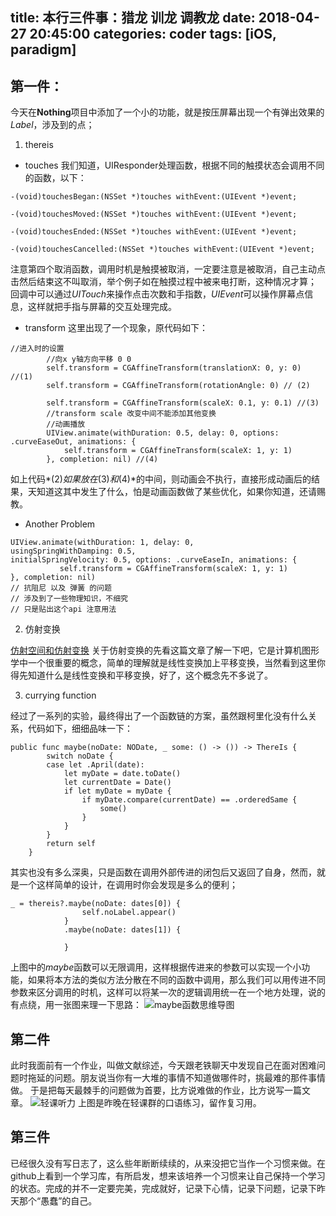 title: 本行三件事：猎龙 训龙 调教龙
date: 2018-04-27 20:45:00
categories: coder
tags: [iOS, paradigm]
-----------

## 第一件：

今天在**Nothing**项目中添加了一个小的功能，就是按压屏幕出现一个有弹出效果的*Label*，涉及到的点；

1. thereis
* touches
我们知道，UIResponder处理函数，根据不同的触摸状态会调用不同的函数，以下：
```
-(void)touchesBegan:(NSSet *)touches withEvent:(UIEvent *)event;

-(void)touchesMoved:(NSSet *)touches withEvent:(UIEvent *)event;

-(void)touchesEnded:(NSSet *)touches withEvent:(UIEvent *)event;

-(void)touchesCancelled:(NSSet *)touches withEvent:(UIEvent *)event;
```
注意第四个取消函数，调用时机是触摸被取消，一定要注意是被取消，自己主动点击然后结束这不叫取消，举个例子如在触摸过程中被来电打断，这种情况才算；
回调中可以通过*UITouch*来操作点击次数和手指数，*UIEvent*可以操作屏幕点信息，这样就把手指与屏幕的交互处理完成。
* transform
这里出现了一个现象，原代码如下：
```
//进入时的设置
        //向x y轴方向平移 0 0
        self.transform = CGAffineTransform(translationX: 0, y: 0) //(1)
        self.transform = CGAffineTransform(rotationAngle: 0) // (2)
        
        self.transform = CGAffineTransform(scaleX: 0.1, y: 0.1) //(3)
        //transform scale 改变中间不能添加其他变换
        //动画播放
        UIView.animate(withDuration: 0.5, delay: 0, options: .curveEaseOut, animations: {
            self.transform = CGAffineTransform(scaleX: 1, y: 1)
        }, completion: nil) //(4)
```
如上代码*(2)*如果放在*(3)*和*(4)*的中间，则动画会不执行，直接形成动画后的结果，天知道这其中发生了什么，怕是动画函数做了某些优化，如果你知道，还请赐教。
* Another Problem
```
UIView.animate(withDuration: 1, delay: 0, 
usingSpringWithDamping: 0.5, 
initialSpringVelocity: 0.5, options: .curveEaseIn, animations: {
           self.transform = CGAffineTransform(scaleX: 1, y: 1)
}, completion: nil)
// 抗阻尼 以及 弹簧 的问题
// 涉及到了一些物理知识，不细究
// 只是贴出这个api 注意用法
```

2.  仿射变换

[仿射空间和仿射变换](http://www.fuzihao.org/blog/2014/10/23/%E4%BB%BF%E5%B0%84%E7%A9%BA%E9%97%B4%E4%B8%8E%E4%BB%BF%E5%B0%84%E5%8F%98%E6%8D%A2/)
关于仿射变换的先看这篇文章了解一下吧，它是计算机图形学中一个很重要的概念，简单的理解就是线性变换加上平移变换，当然看到这里你得先知道什么是线性变换和平移变换，好了，这个概念先不多说了。


3.  currying function

经过了一系列的实验，最终得出了一个函数链的方案，虽然跟柯里化没有什么关系，代码如下，细细品味一下：
```
public func maybe(noDate: NODate, _ some: () -> ()) -> ThereIs {
        switch noDate {
        case let .April(date):
            let myDate = date.toDate()
            let currentDate = Date()
            if let myDate = myDate {
                if myDate.compare(currentDate) == .orderedSame {
                    some()
                }
            }
        }
        return self
    }
```
其实也没有多么深奥，只是函数在调用外部传进的闭包后又返回了自身，然而，就是一个这样简单的设计，在调用时你会发现是多么的便利；
```
_ = thereis?.maybe(noDate: dates[0]) {
                self.noLabel.appear()
            }
            .maybe(noDate: dates[1]) {
                
            }
```
上图中的*maybe*函数可以无限调用，这样根据传进来的参数可以实现一个小功能，如果将本方法的类似方法分散在不同的函数中调用，那么我们可以用传进不同参数来区分调用的时机，这样可以将某一次的逻辑调用统一在一个地方处理，说的有点绕，用一张图来理一下思路：
![maybe函数思维导图](https://upload-images.jianshu.io/upload_images/1429775-e58a9faeb3c885d6.png?imageMogr2/auto-orient/strip%7CimageView2/2/w/1240)


## 第二件
此时我面前有一个作业，叫做文献综述，今天跟老铁聊天中发现自己在面对困难问题时拖延的问题。朋友说当你有一大堆的事情不知道做哪件时，挑最难的那件事情做。
于是把每天最棘手的问题做为首要，比方说难做的作业，比方说写一篇文章。
![轻课听力](http://upload-images.jianshu.io/upload_images/1429775-1aea7d4c63680f89.jpg)
上图是昨晚在轻课群的口语练习，留作复习用。


## 第三件
已经很久没有写日志了，这么些年断断续续的，从来没把它当作一个习惯来做。在github上看到一个学习库，有所启发，想来该培养一个习惯来让自己保持一个学习的状态。完成的并不一定要完美，完成就好，记录下心情，记录下问题，记录下昨天那个“愚蠢”的自己。